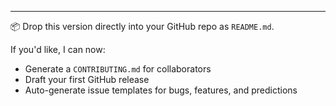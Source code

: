 ---

📦 Drop this version directly into your GitHub repo as `README.md`.

If you'd like, I can now:
- Generate a `CONTRIBUTING.md` for collaborators
- Draft your first GitHub release
- Auto-generate issue templates for bugs, features, and predictions
